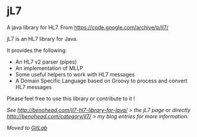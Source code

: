 # jL7
A java library for HL7. From https://code.google.com/archive/p/jl7/

>>>
jL7 is an HL7 library for Java.

It provides the following:
- An HL7 v2 parser (pipes)
- An implementation of MLLP
- Some useful helpers to work with HL7 messages
- A Domain Specific Language based on Groovy to process and convert HL7 messages

Please feel free to use this library or contribute to it !

*See http://benohead.com/jl7-hl7-library-for-java/ > the jL7 page or directly http://benohead.com/category/jl7/ > my blog entries for more information.*
>>>


*Moved to [GitLab](https://gitlab.com/SevDev/jL7)*
